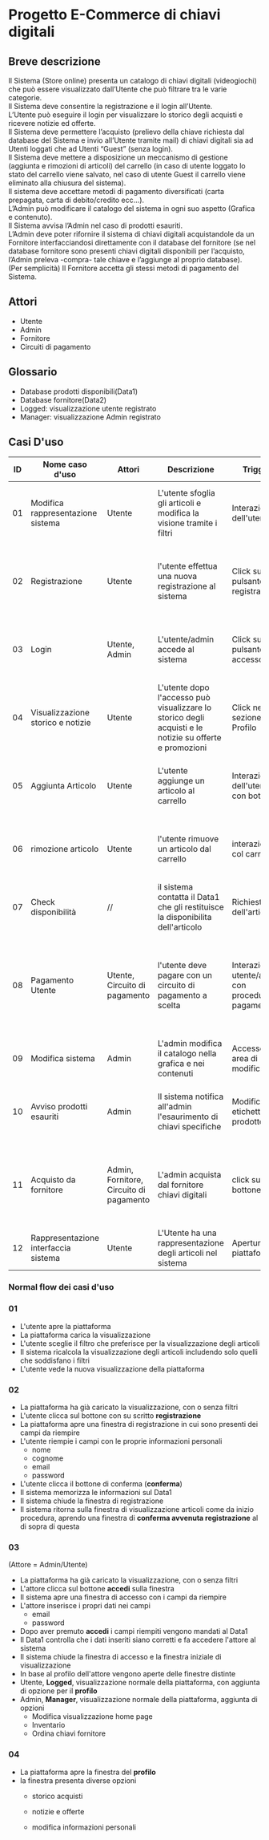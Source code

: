 # Progetto E-Commerce di chiavi digitali

## Breve descrizione

Il Sistema (Store online) presenta un catalogo di chiavi digitali (videogiochi) che può essere visualizzato dall’Utente che può filtrare tra le varie categorie.    
Il Sistema deve consentire la registrazione e il login all’Utente.  
L’Utente può eseguire il login per visualizzare lo storico degli acquisti e ricevere notizie ed offerte.    
Il Sistema deve permettere l’acquisto (prelievo della chiave richiesta dal database del Sistema e invio all’Utente tramite mail) di chiavi digitali sia ad Utenti loggati che ad Utenti “Guest” (senza login).  
Il Sistema deve mettere a disposizione un meccanismo di gestione (aggiunta e rimozioni di articoli) del carrello (in caso di utente loggato lo stato del carrello viene salvato, nel caso di utente Guest il carrello viene eliminato alla chiusura del sistema).   
Il sistema deve accettare metodi di pagamento diversificati (carta prepagata, carta di debito/credito ecc…).    
L’Admin può modificare il catalogo del sistema in ogni suo aspetto (Grafica e contenuto).    
Il Sistema avvisa l’Admin nel caso di prodotti esauriti.	   
L’Admin deve poter rifornire il sistema di chiavi digitali acquistandole da un Fornitore interfacciandosi direttamente con il database del fornitore (se nel database fornitore sono presenti chiavi digitali disponibili per l’acquisto, l’Admin preleva -compra- tale chiave e l’aggiunge al proprio database).   
(Per semplicità) Il Fornitore accetta gli stessi metodi di pagamento del Sistema.   


## Attori
- Utente
- Admin
- Fornitore
- Circuiti di pagamento 

## Glossario 
- Database prodotti disponibili(Data1)
- Database fornitore(Data2)
- Logged: visualizzazione utente registrato
- Manager: visualizzazione Admin registrato
 

## Casi D'uso
|ID|Nome caso d'uso|Attori|Descrizione|Trigger|Precondizioni|Postcondizioni|Normal flow|alternative flow|Eccezioni|Include|
|-----------|-----------|-------------|---------------|-----------------|-----------------|---------------|-----------------|----------------|-------------------|---------------|
|01|Modifica rappresentazione sistema   |Utente|L'utente sfoglia gli articoli e modifica la visione tramite i filtri| Interazione dell'utente   |   nessuna| modifica interfaccia visualizzata|l'utente sceglie il filtro da adottare e viene modificata l'interfaccia| // | // |    12    |
|02| Registrazione| Utente| l'utente effettua una nuova registrazione al sistema| Click su pulsante di registrazione| Utente non ancora registrato| Modifica dello status dell'utente| L'utente si interfaccia al sistema e crea un nuovo account| L'utente ha già un account associato, ne crea uno nuovo con altre credenziali| Account già esistente|//|
|03| Login| Utente, Admin| L'utente/admin accede al sistema| Click sul pulsante di accesso| Account già esistente| // | L'utente/admin usa le proprie credenziali per accedere al sistema| L'utente/admin riprova ad inserire le credenziali in caso di errore di battitura| Account non esistente| 02|
|04| Visualizzazione storico e notizie| Utente| L'utente dopo l'accesso può visualizzare lo storico degli acquisti e le notizie su offerte e promozioni| Click nella sezione Profilo| account esistente| // | L'utente accede alla sua area personale e visualizza le informazioni di interesse| // |//|03|
|05| Aggiunta Articolo| Utente| L'utente aggiunge un articolo al carrello| Interazione dell'utente con bottone| Nessuna| Modifica carrello| Utente sceglie, sistema controlla e aggiunge al carrello| //| Articolo esaurito| //|
|06| rimozione articolo| Utente| l'utente rimuove un articolo dal carrello| interazione col carrello| almeno un articolo nel carrello| modifica carrello| Utente sceglie cosa rimuovere, sistema rimuove dal carrello| //| //| //|
|07| Check  disponibilità| //| il sistema contatta il Data1 che gli restituisce la disponibilita dell'articolo| Richiesta dell'articolo| nessuna| Modifica etichetta articolo| il Data1 restituisce una flag al sistema| //| //|//|
|08| Pagamento Utente| Utente, Circuito di pagamento| l'utente deve  pagare con un circuito di pagamento a scelta| Interazione utente/admin con procedura di pagamento| almeno un articolo nel carrello| modifica carrello, modifica data1| utente sceglie di pagare, il  pagamento viene processato, il carrello e i data modificati, e l'articolo viene spedito| pagamento non riuscito, ritorno alla schermata iniziale del carrello| errore pagamento| //|
|09| Modifica sistema| Admin| L'admin modifica il catalogo nella grafica e nei contenuti| Accesso ad area di modifica| Login effettuato| Modifica interfaccia sistema e/o data1| //|//|//| 03
|10| Avviso prodotti esauriti| Admin| Il sistema notifica all'admin l'esaurimento di chiavi specifiche| Modifica etichetta prodotto| //|//|Il sistema avvisa l'Admin in seguito al rilevamento di prodotti esauriti|//|//|07|
|11| Acquisto da fornitore| Admin, Fornitore, Circuito di pagamento| L'admin acquista dal fornitore chiavi digitali| click su bottone|//|Aggiornamento catalogo| L'Admin preleva dal data2, dopo conferma dal circuito di pagamento, le chiavi acuistate|//|//|//|
|   12   |   Rappresentazione interfaccia sistema   |   Utente  |   L'Utente ha una rappresentazione degli articoli nel sistema  |  Apertura piattaforma    |   //  |   //  |   L'Utente puo navigare nel catalogo  |   //  |   //  |   //  |       

### Normal flow dei casi d'uso

### 01

- L'utente apre la piattaforma
- La piattaforma carica la visualizzazione
- L'utente sceglie il filtro che preferisce per la visualizzazione degli articoli
- Il sistema ricalcola la visualizzazione degli articoli includendo solo quelli che soddisfano i filtri
- L'utente vede la nuova visualizzazione della piattaforma

### 02

- La piattaforma ha già caricato la visualizzazione, con o senza filtri
- L'utente clicca sul bottone con su scritto **registrazione**
- La piattaforma apre una finestra di registrazione in cui sono presenti dei campi da riempire
- L'utente riempie i campi con le proprie informazioni personali 
  - nome
  - cognome
  - email
  - password
- L'utente clicca il bottone di conferma (**conferma**)
- Il sistema memorizza le informazioni sul Data1
- Il sistema chiude la finestra di registrazione
- Il sistema ritorna sulla finestra di visualizzazione articoli come da inizio procedura, aprendo una finestra di **conferma avvenuta registrazione** al di sopra di questa

### 03

(Attore = Admin/Utente)
- La piattaforma ha già caricato la visualizzazione, con o senza filtri
- L'attore clicca sul bottone **accedi** sulla finestra
- Il sistema apre una finestra di accesso con i campi da riempire
- L'attore inserisce i propri dati nei campi
  - email
  - password
- Dopo aver premuto **accedi** i campi riempiti vengono mandati al Data1
- Il Data1 controlla che i dati inseriti siano corretti e fa accedere l'attore al sistema
- Il sistema chiude la finestra di accesso e la finestra iniziale di visualizzazione
- In base al profilo dell'attore vengono aperte delle finestre distinte
- Utente, **Logged**,  visualizzazione normale della piattaforma, con aggiunta di opzione per il **profilo**
- Admin, **Manager**, visualizzazione normale della piattaforma, aggiunta di opzioni
  - Modifica visualizzazione home page
  - Inventario
  - Ordina chiavi fornitore

### 04

- La piattaforma apre la finestra del **profilo**
- la finestra presenta diverse opzioni
  - storico acquisti
 
  - notizie e offerte
  - modifica informazioni personali


